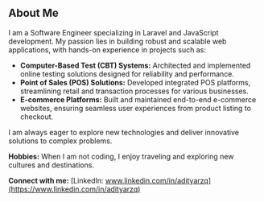 ## About Me

I am a Software Engineer specializing in Laravel and JavaScript development. My passion lies in building robust and scalable web applications, with hands-on experience in projects such as:

- **Computer-Based Test (CBT) Systems:** Architected and implemented online testing solutions designed for reliability and performance.
- **Point of Sales (POS) Solutions:** Developed integrated POS platforms, streamlining retail and transaction processes for various businesses.
- **E-commerce Platforms:** Built and maintained end-to-end e-commerce websites, ensuring seamless user experiences from product listing to checkout.

I am always eager to explore new technologies and deliver innovative solutions to complex problems.

**Hobbies:** When I am not coding, I enjoy traveling and exploring new cultures and destinations.

**Connect with me:** 
[LinkedIn: www.linkedin.com/in/adityarzq](https://www.linkedin.com/in/adityarzq)
